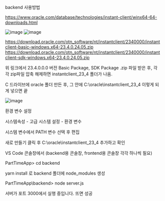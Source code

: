 
backend 사용방법

https://www.oracle.com/database/technologies/instant-client/winx64-64-downloads.html

![image](https://github.com/user-attachments/assets/41cd9597-278c-45b6-a06a-77090dc77dde)
![image](https://github.com/user-attachments/assets/16a9b05e-c7d8-4719-ba9f-429e35d895f6)

https://download.oracle.com/otn_software/nt/instantclient/2340000/instantclient-basic-windows.x64-23.4.0.24.05.zip
https://download.oracle.com/otn_software/nt/instantclient/2340000/instantclient-sdk-windows.x64-23.4.0.24.05.zip

위 링크에서 23.4.0.0.0 버전 Basic Package, SDK Package .zip 파일 받은 후, 각각 zip파일 압축 해제하면 instantclient_23_4 폴더가 나옴.

C 드라이브에 oracle 폴더 만든 후, 그 안에 C:\oracle\instantclient_23_4 이렇게 되게 넣으면 끝

![image](https://github.com/user-attachments/assets/521bd0c9-42d3-4815-9963-50dc1d68fc33)


환경 변수 설정

시스템속성 - 고급 시스템 설정 - 환경 변수

시스템 변수에서 PATH 변수 선택 후 편집

새로 만들기 클릭 후 C:\oracle\instantclient_23_4 추가하고 확인

VS Code 콘솔창에서 (backend용 콘솔창, frontend용 콘솔창 각각 하나씩 필요)

PartTimeApp> cd backend

yarn install 로 backend 폴더에 node_modules 생성

PartTimeApp\backend> node server.js

서버가 포트 3000에서 실행 중입니다. 뜨면 성공
